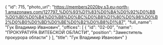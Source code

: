 {
    "id": 715,
    "photo_url": "https://members2020by.s3.eu-north-1.amazonaws.com/127797_%D0%93%D1%83%D0%BA%D0%92%D0%BB%D0%B0%D0%B4%D0%B8%D0%BC%D0%B8%D1%80%D0%98%D0%B2%D0%B0%D0%BD%D0%BE%D0%B2%D0%B8%D1%87",
    "full_name": "Гук Владимир Иванович",
    "offices": [
        {
            "id": "02-00",
            "name": "ПРОКУРАТУРА ВИТЕБСКОЙ ОБЛАСТИ",
            "position": "Заместитель прокурора области"
        }
    ],
    "title": "Гук Владимир Иванович"
}